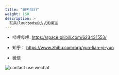 ```yaml
---
title: "联系我们"
weight: 150
description: >
  联系Cloudpods的方式和渠道
---
```


* 哔哩哔哩:  https://space.bilibili.com/623431553/

* 知乎： https://www.zhihu.com/org/yun-lian-yi-yun

* 微信

![contact use wechat](/images/contact_me_qr_20210701.png)
